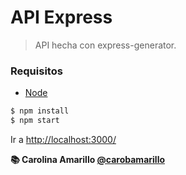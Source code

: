 # API Express

> API hecha con express-generator.

### Requisitos

* [Node](https://nodejs.org/es/)


```bash
$ npm install
$ npm start
```

Ir a [http://localhost:3000/](http://localhost:3000/)

**📚 Carolina Amarillo [@carobamarillo](https://twitter.com/carobamarillo)**

